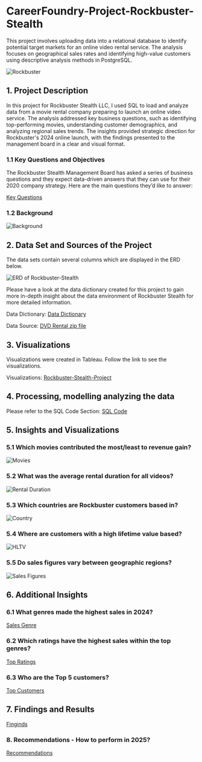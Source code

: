# CareerFoundry-Project-Rockbuster-Stealth
This project involves uploading data into a relational database to identify potential target markets for an online video rental service. The analysis focuses on geographical sales rates and identifying high-value customers using descriptive analysis methods in PostgreSQL.

![Rockbuster](https://github.com/DanielsData91/danielsdata91.github.io/blob/master/images/Rockbuster_Project.png)

## 1. Project Description
In this project for Rockbuster Stealth LLC, I used SQL to load and analyze data from a movie rental company preparing to launch an online video service. The analysis addressed key business questions, such as identifying top-performing movies, understanding customer demographics, and analyzing regional sales trends. The insights provided strategic direction for Rockbuster's 2024 online launch, with the findings presented to the management board in a clear and visual format.

### 1.1 Key Questions and Objectives
The Rockbuster Stealth Management Board has asked a series of business questions and they expect data-driven answers that they can use for their 2020 company strategy. Here are the main questions they’d like to answer:

[Key Questions](https://github.com/DanielsData91/Rockbuster-Stealth-Project/blob/main/Rockbuster%20Images/Key%20Questions.jpg)


### 1.2 Background

![Background](https://github.com/DanielsData91/Rockbuster-Stealth-Project/blob/main/Background.jpg)


## 2. Data Set and Sources of the Project
The data sets contain several columns which are displayed in the ERD below.



![ERD of Rockbuster-Stealth](https://github.com/DanielsData91/Rockbuster-Stealth-Project/blob/main/ERD_Rockbuster.jpg)



Please have a look at the data dictionary created for this project to gain more in-depth insight about the data environment of Rockbuster Stealth for more detailed information.

Data Dictionary: [Data Dictionary](https://github.com/DanielsData91/Rockbuster-Stealth-Project/blob/main/Data%20Dictionary.pdf)

Data Source: [DVD Rental zip file](http://www.postgresqltutorial.com/wp-content/uploads/2019/05/dvdrental.zip)

## 3. Visualizations
Visualizations were created in Tableau. Follow the link to see the visualizations.

Visualizations: [Rockbuster-Stealth-Project](https://public.tableau.com/app/profile/daniel.m.ller6696/viz/Project_Rockbuster/LeastRevenue2019)

## 4. Processing, modelling analyzing the data

Please refer to the SQL Code Section: [SQL Code](https://github.com/DanielsData91/Rockbuster-Stealth-Project/tree/main/SQL%20Code)

## 5. Insights and Visualizations

### 5.1 Which movies contributed the most/least to revenue gain?

![Movies](https://github.com/DanielsData91/Rockbuster-Stealth-Project/blob/main/Rockbuster%20Images/Which%20movies%20contributed%20the%20least%20and%20the%20most%20to%20revenue%20gain%3F.jpg)

### 5.2 What was the average rental duration for all videos?

![Rental Duration](https://github.com/DanielsData91/Rockbuster-Stealth-Project/blob/main/Rockbuster%20Images/What%20does%20these%20basic%20statistics%20tell%20us%3F.jpg)

### 5.3 Which countries are Rockbuster customers based in?

![Country](https://github.com/DanielsData91/Rockbuster-Stealth-Project/blob/main/Rockbuster%20Images/Which%20countries%20are%20Rockbuster%20customers%20based%20in%3F.jpg)

### 5.4 Where are customers with a high lifetime value based?

![HLTV](https://github.com/DanielsData91/Rockbuster-Stealth-Project/blob/main/Rockbuster%20Images/Where%20are%20customers%20with%20a%20high%20lifetime%20value%20based%3F.jpg)

### 5.5 Do sales figures vary between geographic regions?

![Sales Figures](https://github.com/DanielsData91/Rockbuster-Stealth-Project/blob/main/Rockbuster%20Images/Do%20sales%20figures%20vary%20between%20geographic%20regions%3F.jpg)

## 6. Additional Insights

### 6.1 What genres made the highest sales in 2024?

[Sales Genre](https://github.com/DanielsData91/Rockbuster-Stealth-Project/blob/main/Rockbuster%20Images/What%20genres%20made%20the%20highest%20sales%3F.jpg)

### 6.2 Which ratings have the highest sales within the top genres?

[Top Ratings](https://github.com/DanielsData91/Rockbuster-Stealth-Project/blob/main/Rockbuster%20Images/Which%20ratings%20have%20the%20highest%20sales%20within%20the%20top%20genres%3F.jpg)

### 6.3 Who are the Top 5 customers?

[Top Customers](https://github.com/DanielsData91/Rockbuster-Stealth-Project/blob/main/Rockbuster%20Images/Who%20are%20the%20Top%205%20Customers%3F.jpg)

## 7. Findings and Results

[Finginds](https://github.com/DanielsData91/Rockbuster-Stealth-Project/blob/main/Rockbuster%20Images/Findings%20and%20Results.jpg)

### 8. Recommendations - How to perform in 2025?

[Recommendations](https://github.com/DanielsData91/Rockbuster-Stealth-Project/blob/main/Rockbuster%20Images/How%20to%20perform%20in%202025%3F.jpg)

